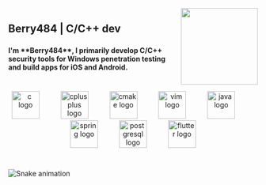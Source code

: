 <img align="right" height="155" src="https://chemnitzer.linux-tage.de/2017/static/img/box/tuxel.gif"  />

###

<h2 align="left">Berry484 | C/C++ dev</h2>

###

<h4 align="left">I'm **Berry484**, I primarily develop C/C++ security tools for Windows penetration testing and build apps for iOS and Android.</h4>

###

<br clear="both">

<div align="center">
  <img src="https://skillicons.dev/icons?i=c" height="56" alt="c logo"  />
  <img width="35" />
  <img src="https://cdn.jsdelivr.net/gh/devicons/devicon/icons/cplusplus/cplusplus-original.svg" height="56" alt="cplusplus logo"  />
  <img width="35" />
  <img src="https://cdn.jsdelivr.net/gh/devicons/devicon/icons/cmake/cmake-original.svg" height="56" alt="cmake logo"  />
  <img width="35" />
  <img src="https://cdn.jsdelivr.net/gh/devicons/devicon/icons/vim/vim-original.svg" height="56" alt="vim logo"  />
  <img width="35" />
  <img src="https://skillicons.dev/icons?i=java" height="56" alt="java logo"  />
  <img width="35" />
  <img src="https://skillicons.dev/icons?i=spring" height="56" alt="spring logo"  />
  <img width="35" />
  <img src="https://skillicons.dev/icons?i=postgres" height="56" alt="postgresql logo"  />
  <img width="35" />
  <img src="https://skillicons.dev/icons?i=flutter" height="56" alt="flutter logo"  />
</div>

###

<br clear="both">

<img src="https://raw.githubusercontent.com/Berry484/Berry484/output/snake.svg" alt="Snake animation" />

###
